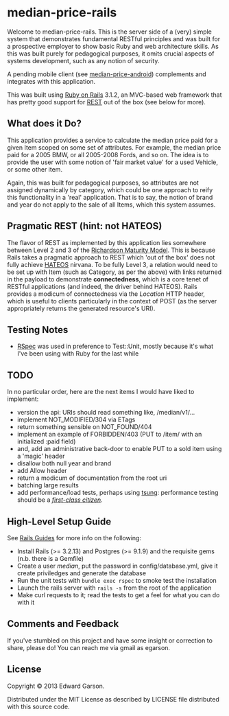 # median-price-rails

Welcome to median-price-rails. This is the server side of a (very) simple system that demonstrates fundamental RESTful principles and was built for a prospective employer to show basic Ruby and web architecture skills. As this was built purely for pedagogical purposes, it omits crucial aspects of systems development, such as any notion of security.

A pending mobile client (see [median-price-android](http://github.com/egarson/median-price-android)) complements and integrates with this application.

This was built using [Ruby on Rails](http://rubyonrails.org) 3.1.2, an MVC-based web framework that has pretty good support for [REST](http://en.wikipedia.org/wiki/Representational_state_transfer) out of the box (see below for more).

## What does it Do?

This application provides a service to calculate the median price paid for a given Item scoped on some set of attributes. For example, the median price paid for a 2005 BMW, or all 2005-2008 Fords, and so on. The idea is to provide the user with some notion of 'fair market value' for a used Vehicle, or some other item.

Again, this was built for pedagogical purposes, so attributes are not assigned dynamically by category, which could be one approach to reify this functionality in a 'real' application. That is to say, the notion of brand and year do not apply to the sale of all Items, which this system assumes.

## Pragmatic REST (hint: not HATEOS)

The flavor of REST as implemented by this application lies somewhere between Level 2 and 3 of the [Richardson Maturity Model](http://martinfowler.com/articles/richardsonMaturityModel.html). This is because Rails takes a pragmatic approach to REST which 'out of the box' does not fully achieve [HATEOS](http://en.wikipedia.org/wiki/HATEOAS) nirvana. To be fully Level 3, a relation would need to be set up with Item (such as Category, as per the above) with links returned in the payload to demonstrate **connectedness**, which is a core tenet of RESTful applications (and indeed, the driver behind HATEOS). Rails provides a modicum of connectedness via the *Location* HTTP header, which is useful to clients particularly in the context of POST (as the server appropriately returns the generated resource's URI).

## Testing Notes

* [RSpec](http://rspec.info/) was used in preference to Test::Unit, mostly because it's what I've been using with Ruby for the last while

## TODO

In no particular order, here are the next items I would have liked to implement:

* version the api: URIs should read something like, /median/v1/...
* implement NOT_MODIFIED/304 via ETags
* return something sensible on NOT_FOUND/404
* implement an example of FORBIDDEN/403 (PUT to /item/<id> with an initialized :paid field)
* and, add an administrative back-door to enable PUT to a sold item using a 'magic' header
* disallow both null year and brand
* add Allow header
* return a modicum of documentation from the root uri
* batching large results
* add performance/load tests, perhaps using [tsung](http://tsung.erlang-projects.org/): performance testing should be a [*first-class citizen*](http://www.thoughtworks.com/radar).

## High-Level Setup Guide

See [Rails Guides](http://guides.rubyonrails.org/) for more info on the following:

* Install Rails (>= 3.2.13) and Postgres (>= 9.1.9) and the requisite gems (n.b. there is a Gemfile)
* Create a user *median*, put the password in config/database.yml, give it create priviledges and generate the database
* Run the unit tests with `bundle exec rspec` to smoke test the installation
* Launch the rails server with `rails -s` from the root of the application
* Make curl requests to it; read the tests to get a feel for what you can do with it

## Comments and Feedback

If you've stumbled on this project and have some insight or correction to share, please do! You can reach me via gmail as egarson.

## License

Copyright © 2013 Edward Garson.

Distributed under the MIT License as described by LICENSE file distributed with this source code.
